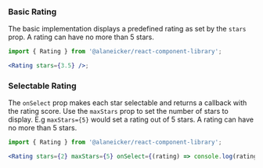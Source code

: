 ### Basic Rating

The basic implementation displays a predefined rating as set by the `stars` prop. A rating can have no more than 5 stars.

```jsx
import { Rating } from '@alaneicker/react-component-library';

<Rating stars={3.5} />;
```

### Selectable Rating

The `onSelect` prop makes each star selectable and returns a callback with the rating score. Use the `maxStars` prop to set the number of stars to display. E.g `maxStars={5}` would set a rating out of 5 stars. A rating can have no more than 5 stars.

```jsx
import { Rating } from '@alaneicker/react-component-library';

<Rating stars={2} maxStars={5} onSelect={(rating) => console.log(rating)} />;
```
